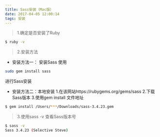 ```yaml
---
title: Sass安装（Mac版）
date: 2017-04-05 12:00:14
tags: 安装
---
```


> 1.确定是否安装了Ruby

```bash
$ ruby -v
```
> 2.安装方法

- 安装方法一：
安装Sass
使用
```bash
sudo gem install sass
```
进行Sass安装
- 安装方法二：本地安装
1.在该网站https://rubygems.org/gems/sass
2.下载Sass版本
3.使用gem install 文件地址
```bash
$ gem install /Users/***/Downloads/sass-3.4.23.gem 
```
> 3.使用sass -v 查看Sass版本号

```bash
$ sass -v
Sass 3.4.23 (Selective Steve)
```


